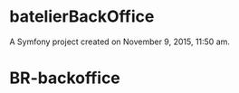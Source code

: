 batelierBackOffice
==================

A Symfony project created on November 9, 2015, 11:50 am.
# BR-backoffice
